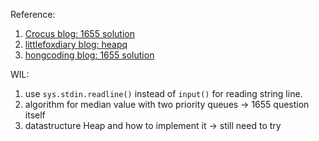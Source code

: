 Reference:
1. [Crocus blog: 1655 solution](https://www.crocus.co.kr/625)
2. [littlefoxdiary blog: heapq](https://littlefoxdiary.tistory.com/3)
3. [hongcoding blog: 1655 solution](https://hongcoding.tistory.com/93)

WIL:
1. use `sys.stdin.readline()` instead of `input()` for reading string line.
2. algorithm for median value with two priority queues -> 1655 question itself
3. datastructure Heap and how to implement it -> still need to try
  
